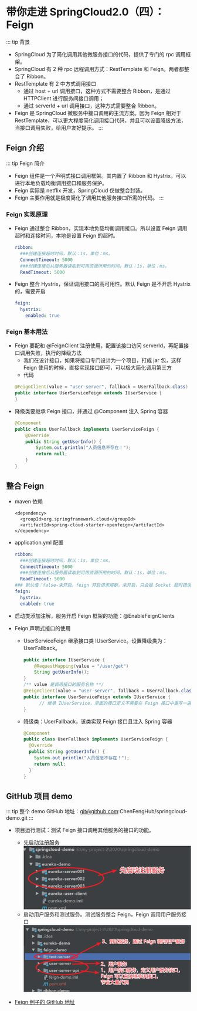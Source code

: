 # 带你走进 SpringCloud2.0（四）：Feign

::: tip 背景
* SpringCloud 为了简化调用其他微服务接口的代码，提供了专门的 rpc 调用框架。
* SpringCloud 有 2 种 rpc 远程调用方式：RestTemplate 和 Feign。两者都整合了 Ribbon。
* RestTemplate 有 2 中方式调用接口
  * 通过 host + url 调用接口，这种方式不需要整合 Ribbon，是通过 HTTPClient 进行服务间接口调用；
  * 通过 serverId + url 调用接口，这种方式需要整合 Ribbon。
* Feign 是 SpringCloud 微服务中接口调用的主流方案。因为 Feign 相对于 RestTemplate，可以更大程度简化调用接口代码，并且可以设置降级方法，当接口调用失败，给用户友好提示。
:::

## Feign 介绍
::: tip Feign 简介
* Feign 组件是一个声明式接口调用框架。其内置了 Ribbon 和 Hystrix，可以进行本地负载均衡调用接口和服务保护。
* Feign 实际是 netflix 开发，SpringCloud 仅做整合封装。
* Feign 主要作用就是极度简化了调用其他服务接口所需的代码。
:::

### Feign 实现原理
* Feign 通过整合 Ribbon，实现本地负载均衡调用接口。所以设置 Feign 调用超时和连接时间，本地是设置 Feign 的超时。
  ```.yml
  ribbon:
    ###创建连接超时时间，默认：1s，单位：ms。
    ConnectTimeout: 5000
    ###创建连接后从服务器读取到可用资源所用的时间，默认：1s，单位：ms。
    ReadTimeout: 5000
  ```
* Feign 整合 Hystrix，保证调用接口的高可用性。默认 Feign 是不开启 Hystrix 的，需要开启
  ``` .yml
  feign:
    hystrix:
      enabled: true
  ```

### Feign 基本用法
* Feign 要配和 @FeignClient 注册使用，配置该接口访问 serverId，再配置接口调用失败，执行的降级方法
  * 我们在设计接口，如果将接口专门设计为一个项目，打成 jar 包，这样 Feign 使用的时候，直接实现接口即可，可以极大简化调用第三方
  * 代码
  ``` Java
  @FeignClient(value = "user-server", fallback = UserFallback.class)
  public interface UserServiceFeign extends IUserService {
  }
  ```
* 降级类要继承 Feign 接口，并通过 @Component 注入 Spring 容器
  ``` Java
  @Component
  public class UserFallback implements UserServiceFeign {
      @Override
      public String getUserInfo() {
          System.out.println("人员信息不存在！");
          return null;
      }
  }
  ```

## 整合 Feign

* maven 依赖
  ``` Maven
  <dependency>
    <groupId>org.springframework.cloud</groupId>
    <artifactId>spring-cloud-starter-openfeign</artifactId>
  </dependency>
  ```

* application.yml 配置
  ``` .yml
  ribbon:
    ###创建连接超时时间，默认：1s，单位：ms。
    ConnectTimeout: 5000
    ###创建连接后从服务器读取到可用资源所用的时间，默认：1s，单位：ms。
    ReadTimeout: 5000
  ### 默认值：false-未开启。feign 开启请求熔断，未开启，只会报 Socket 超时错误，不会执行降级方法
  feign:
    hystrix:
    enabled: true
  ```

* 启动类添加注解，服务开启 Feign 框架的功能：@EnableFeignClients

* Feign 声明式接口的使用
  * UserServiceFeign 继承接口类 IUserService。设置降级类为：UserFallback。
    ``` Java
    public interface IUserService {
        @RequestMapping(value = "/user/get")
        String getUserInfo();
    }
    /** value 是调用接口的服务名称 **/
    @FeignClient(value = "user-server", fallback = UserFallback.class)
    public interface UserServiceFeign extends IUserService {
          // 继承 IUserService，里面的接口定义不需要在 Feign 接口中重写一遍，省略了代码
    }
    ```
  * 降级类：UserFallback，该类实现 Feign 接口且注入 Spring 容器
    ``` Java
    @Component
    public class UserFallback implements UserServiceFeign {
      @Override
      public String getUserInfo() {
        System.out.println("人员信息不存在！");
        return null;
      }
    }
    ```
## GitHub 项目 demo
::: tip
整个 demo GitHub 地址：git@github.com:ChenFengHub/springcloud-demo.git
:::

* 项目运行测试：测试 Feign 接口调用其他服务的接口的功能。
  * 先启动注册服务
  ![](./image/feign-eureka-start.png)
  * 启动用户服务和测试服务。测试服务整合 Feign，Feign 调用用户服务接口
  ![](./image/feign-operation.png)

* [Feign 例子的 GitHub 地址](https://github.com/ChenFengHub/springcloud-demo/tree/master/feign-demo)

